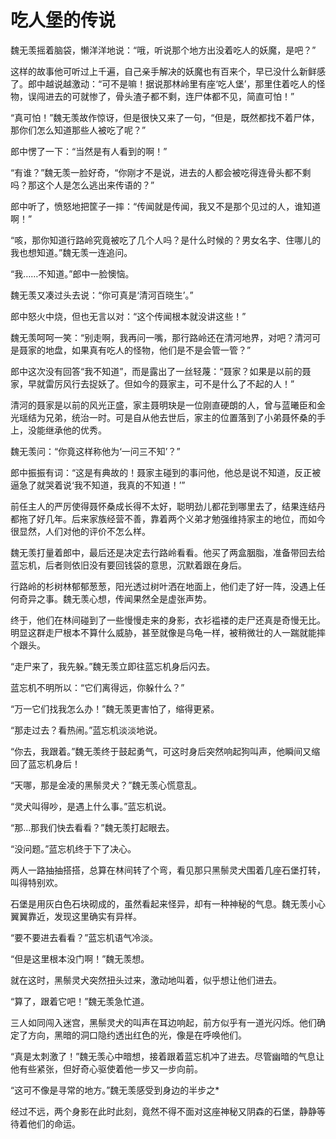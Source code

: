 # 吃人堡的传说

魏无羡摇着脑袋，懒洋洋地说：“哦，听说那个地方出没着吃人的妖魔，是吧？”

这样的故事他可听过上千遍，自己亲手解决的妖魔也有百来个，早已没什么新鲜感了。郎中越说越激动：“可不是嘛！据说那林岭里有座‘吃人堡’，那里住着吃人的怪物，误闯进去的可就惨了，骨头渣子都不剩，连尸体都不见，简直可怕！”

“真可怕！”魏无羡故作惊讶，但是很快又来了一句，“但是，既然都找不着尸体，那你们怎么知道那些人被吃了呢？”

郎中愣了一下：“当然是有人看到的啊！”

“有谁？”魏无羡一脸好奇，“你刚才不是说，进去的人都会被吃得连骨头都不剩吗？那这个人是怎么逃出来传语的？”

郎中听了，愤怒地把筐子一摔：“传闻就是传闻，我又不是那个见过的人，谁知道啊！”

“咳，那你知道行路岭究竟被吃了几个人吗？是什么时候的？男女名字、住哪儿的我也想知道。”魏无羡一连追问。

“我……不知道。”郎中一脸懊恼。

魏无羡又凑过头去说：“你可真是‘清河百晓生’。”

郎中怒火中烧，但也无言以对：“这个传闻根本就没讲这些！”

魏无羡呵呵一笑：“别走啊，我再问一嘴，那行路岭还在清河地界，对吧？清河可是聂家的地盘，如果真有吃人的怪物，他们是不是会管一管？”

郎中这次没有回答“我不知道”，而是露出了一丝轻蔑：“聂家？如果是以前的聂家，早就雷厉风行去捉妖了。但如今的聂家主，可不是什么了不起的人！”

清河的聂家是以前的风光正盛，家主聂明玦是一位刚直硬朗的人，曾与蓝曦臣和金光瑶结为兄弟，统治一时。可是自从他去世后，家主的位置落到了小弟聂怀桑的手上，没能继承他的优秀。

魏无羡问：“你竟这样称他为‘一问三不知’？”

郎中振振有词：“这是有典故的！聂家主碰到的事问他，他总是说不知道，反正被逼急了就哭着说‘我不知道，我真的不知道！’” 

前任主人的严厉使得聂怀桑成长得不太好，聪明劲儿都花到哪里去了，结果连结丹都拖了好几年。后来家族经营不善，靠着两个义弟才勉强维持家主的地位，而如今很显然，人们对他的评价不怎么样。

魏无羡打量着郎中，最后还是决定去行路岭看看。他买了两盒胭脂，准备带回去给蓝忘机，后者则依旧没有要回钱袋的意思，沉默着跟在身后。

行路岭的杉树林郁郁葱葱，阳光透过树叶洒在地面上，他们走了好一阵，没遇上任何奇异之事。魏无羡心想，传闻果然全是虚张声势。

终于，他们在林间碰到了一些慢慢走来的身影，衣衫褴褛的走尸还真是奇慢无比。明显这群走尸根本不算什么威胁，甚至就像是乌龟一样，被稍微壮的人一踹就能摔个跟头。

“走尸来了，我先躲。”魏无羡立即往蓝忘机身后闪去。

蓝忘机不明所以：“它们离得远，你躲什么？”

“万一它们找我怎么办！”魏无羡更害怕了，缩得更紧。

“那走过去？看热闹。”蓝忘机淡淡地说。

“你去，我跟着。”魏无羡终于鼓起勇气，可这时身后突然响起狗叫声，他瞬间又缩回了蓝忘机身后！

“天哪，那是金凌的黑鬃灵犬？”魏无羡心慌意乱。

“灵犬叫得吵，是遇上什么事。”蓝忘机说。

“那…那我们快去看看？”魏无羡打起眼去。

“没问题。”蓝忘机终于下了决心。

两人一路抽抽搭搭，总算在林间转了个弯，看见那只黑鬃灵犬围着几座石堡打转，叫得特别欢。

石堡是用灰白色石块砌成的，虽然看起来怪异，却有一种神秘的气息。魏无羡小心翼翼靠近，发现这里确实有异样。

“要不要进去看看？”蓝忘机语气冷淡。

“但是这里根本没门啊！”魏无羡想。

就在这时，黑鬃灵犬突然扭头过来，激动地叫着，似乎想让他们进去。

“算了，跟着它吧！”魏无羡急忙道。

三人如同闯入迷宫，黑鬃灵犬的叫声在耳边响起，前方似乎有一道光闪烁。他们确定了方向，黑暗的洞口隐约透出红色的光，像是在呼唤他们。

“真是太刺激了！”魏无羡心中暗想，接着跟着蓝忘机冲了进去。尽管幽暗的气息让他有些紧张，但好奇心驱使着他一步又一步向前。

“这可不像是寻常的地方。”魏无羡感受到身边的半步之*

经过不远，两个身影在此时此刻，竟然不得不面对这座神秘又阴森的石堡，静静等待着他们的命运。